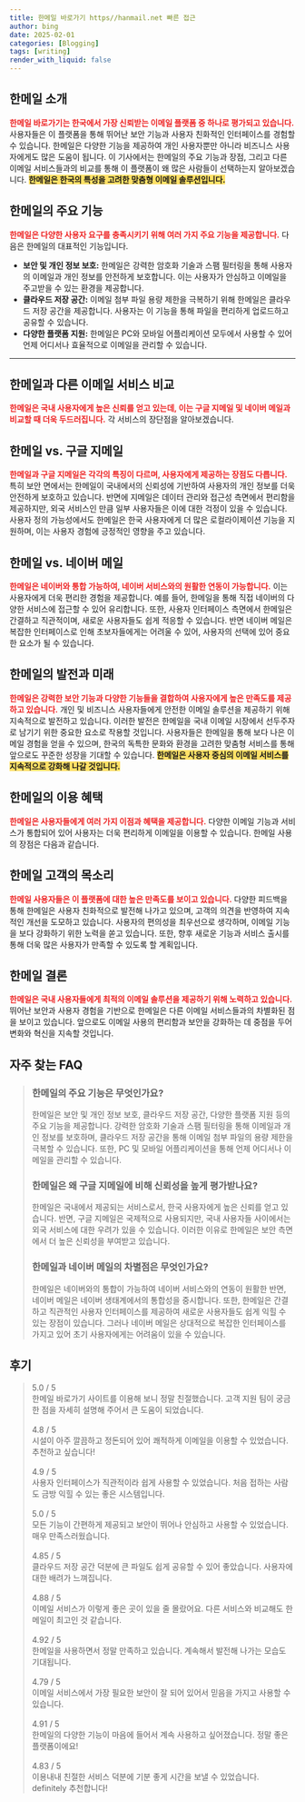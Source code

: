 ```yaml
---
title: 한메일 바로가기 https//hanmail.net 빠른 접근
author: bing
date: 2025-02-01
categories: [Blogging]
tags: [writing]
render_with_liquid: false
---
```



<h2 id='한메일_소개'>한메일 소개</h2>

<p>
    <b><span style="color: #ee2323;">한메일 바로가기는 한국에서 가장 신뢰받는 이메일 플랫폼 중 하나로 평가되고 있습니다.</span></b> 
    사용자들은 이 플랫폼을 통해 뛰어난 보안 기능과 사용자 친화적인 인터페이스를 경험할 수 있습니다. 
    한메일은 다양한 기능을 제공하여 개인 사용자뿐만 아니라 비즈니스 사용자에게도 많은 도움이 됩니다. 
    이 기사에서는 한메일의 주요 기능과 장점, 그리고 다른 이메일 서비스들과의 비교를 통해 이 플랫폼이 왜 많은 사람들이 선택하는지 알아보겠습니다. 
    <b><span style="background-color: #ffe066;">한메일은 한국의 특성을 고려한 맞춤형 이메일 솔루션입니다.</span></b>
</p>

<h2 id='한메일의_주요_기능'>한메일의 주요 기능</h2>

<p>
    <b><span style="color: #ee2323;">한메일은 다양한 사용자 요구를 충족시키기 위해 여러 가지 주요 기능을 제공합니다.</span></b> 
    다음은 한메일의 대표적인 기능입니다.
</p>

<ul>
    <li><b>보안 및 개인 정보 보호:</b> 한메일은 강력한 암호화 기술과 스팸 필터링을 통해 사용자의 이메일과 개인 정보를 안전하게 보호합니다. 이는 사용자가 안심하고 이메일을 주고받을 수 있는 환경을 제공합니다.</li>
    <li><b>클라우드 저장 공간:</b> 이메일 첨부 파일 용량 제한을 극복하기 위해 한메일은 클라우드 저장 공간을 제공합니다. 사용자는 이 기능을 통해 파일을 편리하게 업로드하고 공유할 수 있습니다.</li>
    <li><b>다양한 플랫폼 지원:</b> 한메일은 PC와 모바일 어플리케이션 모두에서 사용할 수 있어 언제 어디서나 효율적으로 이메일을 관리할 수 있습니다.</li>
</ul>

<hr />

<h2 id='한메일과_다른_서비스_비교'>한메일과 다른 이메일 서비스 비교</h2>

<p>
    <b><span style="color: #ee2323;">한메일은 국내 사용자에게 높은 신뢰를 얻고 있는데, 이는 구글 지메일 및 네이버 메일과 비교할 때 더욱 두드러집니다.</span></b>
    각 서비스의 장단점을 알아보겠습니다.
</p>

<h2 id='한메일_vs_구글_지메일'>한메일 vs. 구글 지메일</h2>

<p>
    <b><span style="color: #ee2323;">한메일과 구글 지메일은 각각의 특징이 다르며, 사용자에게 제공하는 장점도 다릅니다.</span></b>
    특히 보안 면에서는 한메일이 국내에서의 신뢰성에 기반하여 사용자의 개인 정보를 더욱 안전하게 보호하고 있습니다. 
    반면에 지메일은 데이터 관리와 접근성 측면에서 편리함을 제공하지만, 외국 서비스인 만큼 일부 사용자들은 이에 대한 걱정이 있을 수 있습니다. 
    사용자 정의 가능성에서도 한메일은 한국 사용자에게 더 많은 로컬라이제이션 기능을 지원하며, 이는 사용자 경험에 긍정적인 영향을 주고 있습니다.
</p>

<h2 id='한메일_vs_네이버_메일'>한메일 vs. 네이버 메일</h2>

<p>
    <b><span style="color: #ee2323;">한메일은 네이버와 통합 가능하여, 네이버 서비스와의 원활한 연동이 가능합니다.</span></b>
    이는 사용자에게 더욱 편리한 경험을 제공합니다. 예를 들어, 한메일을 통해 직접 네이버의 다양한 서비스에 접근할 수 있어 유리합니다. 
    또한, 사용자 인터페이스 측면에서 한메일은 간결하고 직관적이며, 새로운 사용자들도 쉽게 적응할 수 있습니다. 
    반면 네이버 메일은 복잡한 인터페이스로 인해 초보자들에게는 어려울 수 있어, 사용자의 선택에 있어 중요한 요소가 될 수 있습니다.
</p>

<h2 id='한메일의_발전_과_미래'>한메일의 발전과 미래</h2>

<p>
    <b><span style="color: #ee2323;">한메일은 강력한 보안 기능과 다양한 기능들을 결합하여 사용자에게 높은 만족도를 제공하고 있습니다.</span></b>
    개인 및 비즈니스 사용자들에게 안전한 이메일 솔루션을 제공하기 위해 지속적으로 발전하고 있습니다. 
    이러한 발전은 한메일을 국내 이메일 시장에서 선두주자로 남기기 위한 중요한 요소로 작용할 것입니다. 
    사용자들은 한메일을 통해 보다 나은 이메일 경험을 얻을 수 있으며, 한국의 독특한 문화와 환경을 고려한 맞춤형 서비스를 통해 앞으로도 꾸준한 성장을 기대할 수 있습니다. 
    <b><span style="background-color: #ffe066;">한메일은 사용자 중심의 이메일 서비스를 지속적으로 강화해 나갈 것입니다.</span></b>
</p>

<h2 id='한메일의_이용_혜택'>한메일의 이용 혜택</h2>

<p>
    <b><span style="color: #ee2323;">한메일은 사용자들에게 여러 가지 이점과 혜택을 제공합니다.</span></b>
    다양한 이메일 기능과 서비스가 통합되어 있어 사용자는 더욱 편리하게 이메일을 이용할 수 있습니다. 
    한메일 사용의 장점은 다음과 같습니다.
</p>

<h2 id='한메일_고객의_목소리'>한메일 고객의 목소리</h2>

<p>
    <b><span style="color: #ee2323;">한메일 사용자들은 이 플랫폼에 대한 높은 만족도를 보이고 있습니다.</span></b>
    다양한 피드백을 통해 한메일은 사용자 친화적으로 발전해 나가고 있으며, 고객의 의견을 반영하여 지속적인 개선을 도모하고 있습니다. 
    사용자의 편의성을 최우선으로 생각하며, 이메일 기능을 보다 강화하기 위한 노력을 쏟고 있습니다. 
    또한, 향후 새로운 기능과 서비스 출시를 통해 더욱 많은 사용자가 만족할 수 있도록 할 계획입니다.
</p>

<h2 id='한메일_결론'>한메일 결론</h2>

<p>
    <b><span style="color: #ee2323;">한메일은 국내 사용자들에게 최적의 이메일 솔루션을 제공하기 위해 노력하고 있습니다.</span></b>
    뛰어난 보안과 사용자 경험을 기반으로 한메일은 다른 이메일 서비스들과의 차별화된 점을 보이고 있습니다. 
    앞으로도 이메일 사용의 편리함과 보안을 강화하는 데 중점을 두어 변화와 혁신을 지속할 것입니다.
</p>


<h2 id='자주_찾는_FAQ'>자주 찾는 FAQ</h2>
<div itemscope="" itemtype="https://schema.org/FAQPage"> 
<blockquote> 
<div itemscope="" itemprop="mainEntity" itemtype="https://schema.org/Question"> 
<h3 itemprop="name">한메일의 주요 기능은 무엇인가요?</h3> 
<div itemscope="" itemprop="acceptedAnswer" itemtype="https://schema.org/Answer"> 
<span itemprop="text"> 
<p>한메일은 보안 및 개인 정보 보호, 클라우드 저장 공간, 다양한 플랫폼 지원 등의 주요 기능을 제공합니다. 강력한 암호화 기술과 스팸 필터링을 통해 이메일과 개인 정보를 보호하며, 클라우드 저장 공간을 통해 이메일 첨부 파일의 용량 제한을 극복할 수 있습니다. 또한, PC 및 모바일 어플리케이션을 통해 언제 어디서나 이메일을 관리할 수 있습니다.</p> 
</span> 
</div> 
</div> 

<div itemscope="" itemprop="mainEntity" itemtype="https://schema.org/Question"> 
<h3 itemprop="name">한메일은 왜 구글 지메일에 비해 신뢰성을 높게 평가받나요?</h3> 
<div itemscope="" itemprop="acceptedAnswer" itemtype="https://schema.org/Answer"> 
<span itemprop="text"> 
<p>한메일은 국내에서 제공되는 서비스로서, 한국 사용자에게 높은 신뢰를 얻고 있습니다. 반면, 구글 지메일은 국제적으로 사용되지만, 국내 사용자들 사이에서는 외국 서비스에 대한 우려가 있을 수 있습니다. 이러한 이유로 한메일은 보안 측면에서 더 높은 신뢰성을 부여받고 있습니다.</p> 
</span> 
</div> 
</div> 

<div itemscope="" itemprop="mainEntity" itemtype="https://schema.org/Question"> 
<h3 itemprop="name">한메일과 네이버 메일의 차별점은 무엇인가요?</h3> 
<div itemscope="" itemprop="acceptedAnswer" itemtype="https://schema.org/Answer"> 
<span itemprop="text"> 
<p>한메일은 네이버와의 통합이 가능하여 네이버 서비스와의 연동이 원활한 반면, 네이버 메일은 네이버 생태계에서의 통합성을 중시합니다. 또한, 한메일은 간결하고 직관적인 사용자 인터페이스를 제공하여 새로운 사용자들도 쉽게 익힐 수 있는 장점이 있습니다. 그러나 네이버 메일은 상대적으로 복잡한 인터페이스를 가지고 있어 초기 사용자에게는 어려움이 있을 수 있습니다.</p> 
</span> 
</div> 
</div> 
</blockquote> 
</div>
<h2 id='후기'>후기</h2>
<div itemscope itemtype="https://schema.org/Product">
  <blockquote>
  <div itemprop="review" itemscope itemtype="https://schema.org/Review">
      <div itemprop="reviewRating" itemscope itemtype="https://schema.org/Rating"> <span itemprop="ratingValue">5.0</span> / <span itemprop="bestRating">5</span> </div>
      <span itemprop="reviewBody">한메일 바로가기 사이트를 이용해 보니 정말 친절했습니다. 고객 지원 팀이 궁금한 점을 자세히 설명해 주어서 큰 도움이 되었습니다.</span>
  </div>
  <br>
  <div itemprop="review" itemscope itemtype="https://schema.org/Review">
      <div itemprop="reviewRating" itemscope itemtype="https://schema.org/Rating"> <span itemprop="ratingValue">4.8</span> / <span itemprop="bestRating">5</span> </div>
      <span itemprop="reviewBody">시설이 아주 깔끔하고 정돈되어 있어 쾌적하게 이메일을 이용할 수 있었습니다. 추천하고 싶습니다!</span>
  </div>
  <br>
  <div itemprop="review" itemscope itemtype="https://schema.org/Review">
      <div itemprop="reviewRating" itemscope itemtype="https://schema.org/Rating"> <span itemprop="ratingValue">4.9</span> / <span itemprop="bestRating">5</span> </div>
      <span itemprop="reviewBody">사용자 인터페이스가 직관적이라 쉽게 사용할 수 있었습니다. 처음 접하는 사람도 금방 익힐 수 있는 좋은 시스템입니다.</span>
  </div>
  <br>
  <div itemprop="review" itemscope itemtype="https://schema.org/Review">
      <div itemprop="reviewRating" itemscope itemtype="https://schema.org/Rating"> <span itemprop="ratingValue">5.0</span> / <span itemprop="bestRating">5</span> </div>
      <span itemprop="reviewBody">모든 기능이 간편하게 제공되고 보안이 뛰어나 안심하고 사용할 수 있었습니다. 매우 만족스러웠습니다.</span>
  </div>
  <br>
  <div itemprop="review" itemscope itemtype="https://schema.org/Review">
      <div itemprop="reviewRating" itemscope itemtype="https://schema.org/Rating"> <span itemprop="ratingValue">4.85</span> / <span itemprop="bestRating">5</span> </div>
      <span itemprop="reviewBody">클라우드 저장 공간 덕분에 큰 파일도 쉽게 공유할 수 있어 좋았습니다. 사용자에 대한 배려가 느껴집니다.</span>
  </div>
  <br>
  <div itemprop="review" itemscope itemtype="https://schema.org/Review">
      <div itemprop="reviewRating" itemscope itemtype="https://schema.org/Rating"> <span itemprop="ratingValue">4.88</span> / <span itemprop="bestRating">5</span> </div>
      <span itemprop="reviewBody">이메일 서비스가 이렇게 좋은 곳이 있을 줄 몰랐어요. 다른 서비스와 비교해도 한메일이 최고인 것 같습니다.</span>
  </div>
  <br>
  <div itemprop="review" itemscope itemtype="https://schema.org/Review">
      <div itemprop="reviewRating" itemscope itemtype="https://schema.org/Rating"> <span itemprop="ratingValue">4.92</span> / <span itemprop="bestRating">5</span> </div>
      <span itemprop="reviewBody">한메일을 사용하면서 정말 만족하고 있습니다. 계속해서 발전해 나가는 모습도 기대됩니다.</span>
  </div>
  <br>
  <div itemprop="review" itemscope itemtype="https://schema.org/Review">
      <div itemprop="reviewRating" itemscope itemtype="https://schema.org/Rating"> <span itemprop="ratingValue">4.79</span> / <span itemprop="bestRating">5</span> </div>
      <span itemprop="reviewBody">이메일 서비스에서 가장 필요한 보안이 잘 되어 있어서 믿음을 가지고 사용할 수 있습니다.</span>
  </div>
  <br>
  <div itemprop="review" itemscope itemtype="https://schema.org/Review">
      <div itemprop="reviewRating" itemscope itemtype="https://schema.org/Rating"> <span itemprop="ratingValue">4.91</span> / <span itemprop="bestRating">5</span> </div>
      <span itemprop="reviewBody">한메일의 다양한 기능이 마음에 들어서 계속 사용하고 싶어졌습니다. 정말 좋은 플랫폼이에요!</span>
  </div>
  <br>
  <div itemprop="review" itemscope itemtype="https://schema.org/Review">
      <div itemprop="reviewRating" itemscope itemtype="https://schema.org/Rating"> <span itemprop="ratingValue">4.83</span> / <span itemprop="bestRating">5</span> </div>
      <span itemprop="reviewBody">이용내내 친절한 서비스 덕분에 기분 좋게 시간을 보낼 수 있었습니다. definitely 추천합니다!</span>
  </div>
  </blockquote>
</div>
